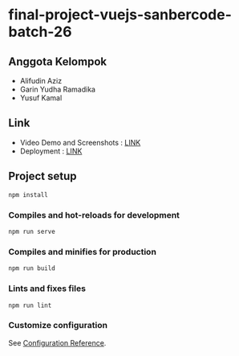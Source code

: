 # final-project-vuejs-sanbercode-batch-26

## Anggota Kelompok

- Alifudin Aziz
- Garin Yudha Ramadika
- Yusuf Kamal

## Link

- Video Demo and Screenshots : [LINK](https://drive.google.com/drive/folders/1-BReKa2yYEF_z8fOZxbL4UZYVOK0R2mw?usp=sharing)
- Deployment : [LINK](https://tender-bohr-470e0f.netlify.app/)

## Project setup

```
npm install
```

### Compiles and hot-reloads for development

```
npm run serve
```

### Compiles and minifies for production

```
npm run build
```

### Lints and fixes files

```
npm run lint
```

### Customize configuration

See [Configuration Reference](https://cli.vuejs.org/config/).
